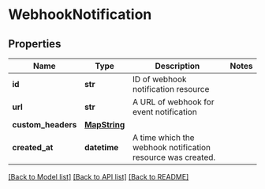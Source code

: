 # WebhookNotification

## Properties
Name | Type | Description | Notes
------------ | ------------- | ------------- | -------------
**id** | **str** | ID of webhook notification resource | 
**url** | **str** | A URL of webhook for event notification | 
**custom_headers** | [**MapString**](MapString.md) |  | 
**created_at** | **datetime** | A time which the webhook notification resource was created. | 

[[Back to Model list]](../README.md#documentation-for-models) [[Back to API list]](../README.md#documentation-for-api-endpoints) [[Back to README]](../README.md)

